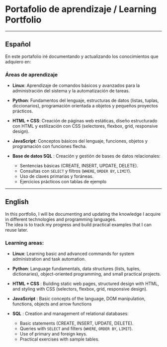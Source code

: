 # Portafolio de aprendizaje / Learning Portfolio

---

## Español
En este portafolio iré documentando y actualizando los conocimientos que adquiero en:

### Áreas de aprendizaje

- **Linux**: 
  Aprendizaje de comandos básicos y avanzados para la administración del sistema y la automatización de tareas.

- **Python**:
  Fundamentos del lenguaje, estructuras de datos (listas, tuplas, diccionarios), programación orientada a objetos y pequeños proyectos prácticos.

- **HTML + CSS**:
  Creación de páginas web estáticas, diseño estructurado con HTML y estilización con CSS (selectores, flexbox, grid, responsive design).

- **JavaScript**:
  Conceptos básicos del lenguaje, funciones, objetos y programación con funciones flecha.

- **Base de datos SQL** :
  Creación y gestión de bases de datos relacionales:  
  - Sentencias básicas (CREATE, INSERT, UPDATE, DELETE).  
  - Consultas con `SELECT` y filtros (`WHERE`, `ORDER BY`, `LIMIT`).  
  - Uso de claves primarias y foráneas.  
  - Ejercicios prácticos con tablas de ejemplo

---

## English
In this portfolio, I will be documenting and updating the knowledge I acquire in different technologies and programming languages.  
The idea is to track my progress and build practical examples that I can reuse later.

### Learning areas:
- **Linux**: 
  Learning basic and advanced commands for system administration and task automation.

- **Python**:
  Language fundamentals, data structures (lists, tuples, dictionaries), object-oriented programming, and small practical projects.

- **HTML + CSS** :
  Building static web pages, structured design with HTML, and styling with CSS (selectors, flexbox, grid, responsive design).

- **JavaScript** :
  Basic concepts of the language, DOM manipulation, functions, objects and arrow functions

- **SQL** :
  Creation and management of relational databases:  
  - Basic statements (CREATE, INSERT, UPDATE, DELETE).  
  - Queries with `SELECT` and filters (`WHERE`, `ORDER BY`, `LIMIT`).  
  - Use of primary and foreign keys.  
  - Practical exercises with sample tables.